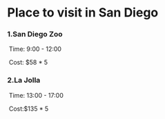 # Place to visit in San Diego

### 1.San Diego Zoo

​	Time: 9:00 - 12:00

​	Cost: $58 * 5 

### 2.La Jolla

​	Time: 13:00 - 17:00

​	Cost:$135 * 5

